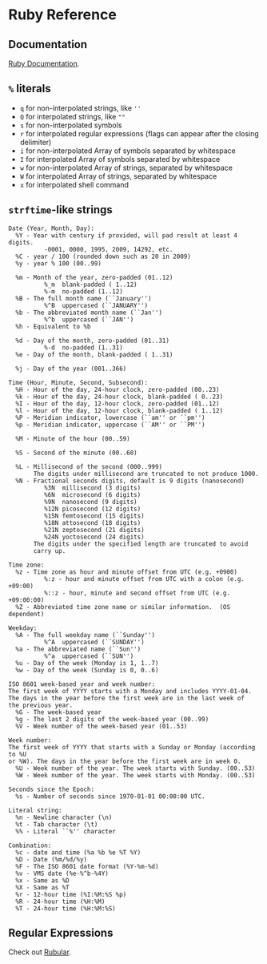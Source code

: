 # Ruby Reference

## Documentation

[Ruby Documentation](http://ruby-doc.org/).

## `%` literals

* `q` for non-interpolated strings, like `''`
* `Q` for interpolated strings, like `""`
* `s` for non-interpolated symbols
* `r` for interpolated regular expressions (flags can appear after the closing delimiter)
* `i` for non-interpolated Array of symbols separated by whitespace
* `I` for interpolated Array of symbols separated by whitespace
* `w` for non-interpolated Array of strings, separated by whitespace
* `W` for interpolated Array of strings, separated by whitespace
* `x` for interpolated shell command

## `strftime`-like strings

```
Date (Year, Month, Day):
  %Y - Year with century if provided, will pad result at least 4 digits.
          -0001, 0000, 1995, 2009, 14292, etc.
  %C - year / 100 (rounded down such as 20 in 2009)
  %y - year % 100 (00..99)

  %m - Month of the year, zero-padded (01..12)
          %_m  blank-padded ( 1..12)
          %-m  no-padded (1..12)
  %B - The full month name (``January'')
          %^B  uppercased (``JANUARY'')
  %b - The abbreviated month name (``Jan'')
          %^b  uppercased (``JAN'')
  %h - Equivalent to %b

  %d - Day of the month, zero-padded (01..31)
          %-d  no-padded (1..31)
  %e - Day of the month, blank-padded ( 1..31)

  %j - Day of the year (001..366)

Time (Hour, Minute, Second, Subsecond):
  %H - Hour of the day, 24-hour clock, zero-padded (00..23)
  %k - Hour of the day, 24-hour clock, blank-padded ( 0..23)
  %I - Hour of the day, 12-hour clock, zero-padded (01..12)
  %l - Hour of the day, 12-hour clock, blank-padded ( 1..12)
  %P - Meridian indicator, lowercase (``am'' or ``pm'')
  %p - Meridian indicator, uppercase (``AM'' or ``PM'')

  %M - Minute of the hour (00..59)

  %S - Second of the minute (00..60)

  %L - Millisecond of the second (000..999)
       The digits under millisecond are truncated to not produce 1000.
  %N - Fractional seconds digits, default is 9 digits (nanosecond)
          %3N  millisecond (3 digits)
          %6N  microsecond (6 digits)
          %9N  nanosecond (9 digits)
          %12N picosecond (12 digits)
          %15N femtosecond (15 digits)
          %18N attosecond (18 digits)
          %21N zeptosecond (21 digits)
          %24N yoctosecond (24 digits)
       The digits under the specified length are truncated to avoid
       carry up.

Time zone:
  %z - Time zone as hour and minute offset from UTC (e.g. +0900)
          %:z - hour and minute offset from UTC with a colon (e.g. +09:00)
          %::z - hour, minute and second offset from UTC (e.g. +09:00:00)
  %Z - Abbreviated time zone name or similar information.  (OS dependent)

Weekday:
  %A - The full weekday name (``Sunday'')
          %^A  uppercased (``SUNDAY'')
  %a - The abbreviated name (``Sun'')
          %^a  uppercased (``SUN'')
  %u - Day of the week (Monday is 1, 1..7)
  %w - Day of the week (Sunday is 0, 0..6)

ISO 8601 week-based year and week number:
The first week of YYYY starts with a Monday and includes YYYY-01-04.
The days in the year before the first week are in the last week of
the previous year.
  %G - The week-based year
  %g - The last 2 digits of the week-based year (00..99)
  %V - Week number of the week-based year (01..53)

Week number:
The first week of YYYY that starts with a Sunday or Monday (according to %U
or %W). The days in the year before the first week are in week 0.
  %U - Week number of the year. The week starts with Sunday. (00..53)
  %W - Week number of the year. The week starts with Monday. (00..53)

Seconds since the Epoch:
  %s - Number of seconds since 1970-01-01 00:00:00 UTC.

Literal string:
  %n - Newline character (\n)
  %t - Tab character (\t)
  %% - Literal ``%'' character

Combination:
  %c - date and time (%a %b %e %T %Y)
  %D - Date (%m/%d/%y)
  %F - The ISO 8601 date format (%Y-%m-%d)
  %v - VMS date (%e-%^b-%4Y)
  %x - Same as %D
  %X - Same as %T
  %r - 12-hour time (%I:%M:%S %p)
  %R - 24-hour time (%H:%M)
  %T - 24-hour time (%H:%M:%S)
```

## Regular Expressions

Check out [Rubular](http://rubular.com/).
